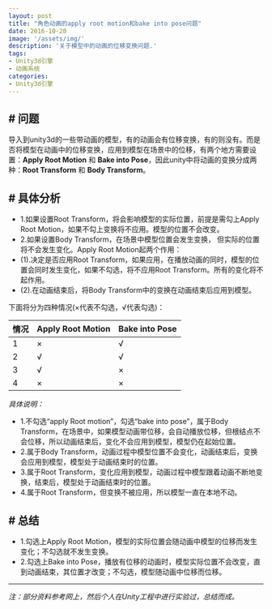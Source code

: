 ```yaml
---
layout: post
title: "角色动画的apply root motion和bake into pose问题"
date: 2016-10-20
image: '/assets/img/'
description: '关于模型中的动画的位移变换问题.'
tags:
- Unity3d引擎 
- 动画系统
categories:
- Unity3d引擎
---
```


## # 问题

导入到unity3d的一些带动画的模型，有的动画会有位移变换，有的则没有。而是否将模型在动画中的位移变换，应用到模型在场景中的位移，有两个地方需要设置：**Apply Root Motion** 和 **Bake into Pose**，因此unity中将动画的变换分成两种：**Root Transform** 和 **Body Transform**。


## # 具体分析

- 1.如果设置Root Transform，将会影响模型的实际位置，前提是需勾上Apply Root Motion，如果不勾上变换将不应用。模型的位置不会改变。
- 2.如果设置Body Transform，在场景中模型位置会发生变换，
但实际的位置将不会发生变化。Apply Root Motion起两个作用：
 - (1).决定是否应用Root Transform，如果应用，在播放动画的同时，模型的位置会同时发生变化，如果不勾选，将不应用Root Transform。所有的变化将不起作用。
 - (2).在动画结束后，将Body Transform中的变换在动画结束后应用到模型。

下面将分为四种情况(×代表不勾选，√代表勾选)：

 情况 | Apply Root Motion | Bake into Pose
---- | ------------- | ------------
1 | × | √ |
2 | √ | √ |
3 | √ | × |
4 | × | × 

*具体说明：*

- 1.不勾选“apply Root motion”，勾选“bake into pose”，属于Body  Transform，在场景中，如果模型动画带位移，会自动播放位移，但根结点不会位移，所以动画结束后，变化不会应用到模型，模型仍在起始位置。
- 2.属于Body Transform，动画过程中模型位置不会变化，动画结束后，变换会应用到模型，模型处于动画结束时的位置。
- 3.属于Root Transform，变化应用到模型，动画过程中模型跟着动画不断地变换，结束后，模型处于动画结束时的位置。
- 4.属于Root Transform，但变换不被应用，所以模型一直在本地不动。


## # 总结

- 1.勾选上Apply Root Motion，模型的实际位置会随动画中模型的位移而发生变化；不勾选就不发生变换。
- 2.勾选上Bake into Pose，播放有位移的动画时，模型实际位置不会改变，直到动画结束，其位置才改变；不勾选，模型随动画中位移而位移。


---

*注：部分资料参考网上，然后个人在Unity工程中进行实验过，总结而成。*